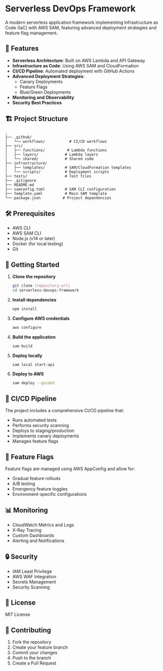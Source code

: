 # Serverless DevOps Framework

A modern serverless application framework implementing Infrastructure as Code (IaC) with AWS SAM, featuring advanced deployment strategies and feature flag management.

## 🚀 Features

- **Serverless Architecture**: Built on AWS Lambda and API Gateway
- **Infrastructure as Code**: Using AWS SAM and CloudFormation
- **CI/CD Pipeline**: Automated deployment with GitHub Actions
- **Advanced Deployment Strategies**:
  - Canary Deployments
  - Feature Flags
  - Blue/Green Deployments
- **Monitoring and Observability**
- **Security Best Practices**

## 🏗️ Project Structure

```
.
├── .github/
│   └── workflows/           # CI/CD workflows
├── src/
│   ├── functions/          # Lambda functions
│   ├── layers/            # Lambda layers
│   └── shared/            # Shared code
├── infrastructure/
│   ├── templates/         # SAM/CloudFormation templates
│   └── scripts/           # Deployment scripts
├── tests/                 # Test files
├── .gitignore
├── README.md
├── samconfig.toml         # SAM CLI configuration
├── template.yaml          # Main SAM template
└── package.json          # Project dependencies
```

## 🛠️ Prerequisites

- AWS CLI
- AWS SAM CLI
- Node.js (v14 or later)
- Docker (for local testing)
- Git

## 🚀 Getting Started

1. **Clone the repository**
   ```bash
   git clone [repository-url]
   cd serverless-devops-framework
   ```

2. **Install dependencies**
   ```bash
   npm install
   ```

3. **Configure AWS credentials**
   ```bash
   aws configure
   ```

4. **Build the application**
   ```bash
   sam build
   ```

5. **Deploy locally**
   ```bash
   sam local start-api
   ```

6. **Deploy to AWS**
   ```bash
   sam deploy --guided
   ```

## 🔄 CI/CD Pipeline

The project includes a comprehensive CI/CD pipeline that:
- Runs automated tests
- Performs security scanning
- Deploys to staging/production
- Implements canary deployments
- Manages feature flags

## 🎯 Feature Flags

Feature flags are managed using AWS AppConfig and allow for:
- Gradual feature rollouts
- A/B testing
- Emergency feature toggles
- Environment-specific configurations

## 📊 Monitoring

- CloudWatch Metrics and Logs
- X-Ray Tracing
- Custom Dashboards
- Alerting and Notifications

## 🔒 Security

- IAM Least Privilege
- AWS WAF Integration
- Secrets Management
- Security Scanning

## 📝 License

MIT License

## 🤝 Contributing

1. Fork the repository
2. Create your feature branch
3. Commit your changes
4. Push to the branch
5. Create a Pull Request 